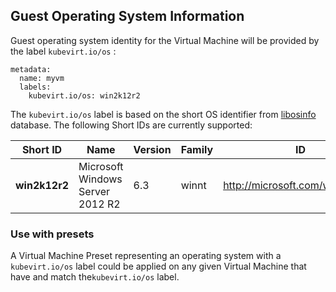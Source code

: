 ## Guest Operating System Information

Guest operating system identity for the Virtual Machine will be provided by the label ``kubevirt.io/os`` :

```
metadata:
  name: myvm
  labels:
    kubevirt.io/os: win2k12r2
```

The ``kubevirt.io/os`` label is based on the short OS identifier from [libosinfo](https://libosinfo.org/)
database.
The following Short IDs are currently supported:

| Short ID | Name | Version | Family | ID |
| --- | --- | --- | --- | --- |
| **win2k12r2** | Microsoft Windows Server 2012 R2 | 6.3 | winnt | http://microsoft.com/win/2k12r2 |


### Use with presets

A Virtual Machine Preset representing an operating system with a ``kubevirt.io/os`` label could be applied on any given
Virtual Machine that have and match the``kubevirt.io/os`` label.


